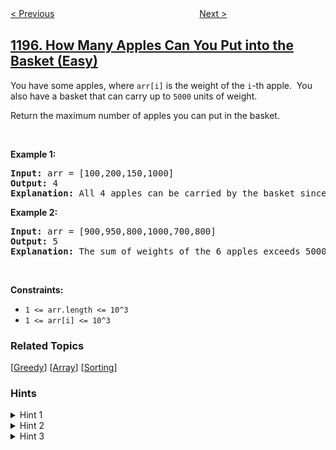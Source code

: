 <!--|This file generated by command(leetcode description); DO NOT EDIT.    |-->
<!--+----------------------------------------------------------------------+-->
<!--|@author    openset <openset.wang@gmail.com>                           |-->
<!--|@link      https://github.com/openset                                 |-->
<!--|@home      https://github.com/openset/leetcode                        |-->
<!--+----------------------------------------------------------------------+-->

[< Previous](../fizz-buzz-multithreaded "Fizz Buzz Multithreaded")
　　　　　　　　　　　　　　　　
[Next >](../minimum-knight-moves "Minimum Knight Moves")

## [1196. How Many Apples Can You Put into the Basket (Easy)](https://leetcode.com/problems/how-many-apples-can-you-put-into-the-basket "最多可以买到的苹果数量")

<p>You have some apples, where <code>arr[i]</code> is the weight of the <code>i</code>-th apple.&nbsp; You also have a basket that can carry up to <code>5000</code> units of weight.</p>

<p>Return the maximum number of apples you can put in the basket.</p>

<p>&nbsp;</p>
<p><strong>Example 1:</strong></p>

<pre>
<strong>Input:</strong> arr = [100,200,150,1000]
<strong>Output:</strong> 4
<strong>Explanation: </strong>All 4 apples can be carried by the basket since their sum of weights is 1450.
</pre>

<p><strong>Example 2:</strong></p>

<pre>
<strong>Input:</strong> arr = [900,950,800,1000,700,800]
<strong>Output:</strong> 5
<strong>Explanation: </strong>The sum of weights of the 6 apples exceeds 5000 so we choose any 5 of them.
</pre>

<p>&nbsp;</p>
<p><strong>Constraints:</strong></p>

<ul>
	<li><code>1 &lt;= arr.length &lt;= 10^3</code></li>
	<li><code>1 &lt;= arr[i] &lt;= 10^3</code></li>
</ul>

### Related Topics
  [[Greedy](../../tag/greedy/README.md)]
  [[Array](../../tag/array/README.md)]
  [[Sorting](../../tag/sorting/README.md)]

### Hints
<details>
<summary>Hint 1</summary>
What if you think in a greedy approach?
</details>

<details>
<summary>Hint 2</summary>
The best apple to take in one step is the one with the smallest weight.
</details>

<details>
<summary>Hint 3</summary>
Sort the array and take apples with smaller weight first.
</details>
